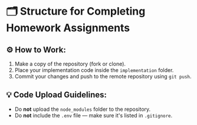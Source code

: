 # 🗂️ Structure for Completing Homework Assignments

## ⚙️ How to Work:

1. Make a copy of the repository (fork or clone).
2. Place your implementation code inside the `implementation` folder.
3. Commit your changes and push to the remote repository using `git push`.

## 💡 Code Upload Guidelines:

- Do **not** upload the `node_modules` folder to the repository.
- Do **not** include the `.env` file — make sure it's listed in `.gitignore`.
